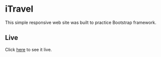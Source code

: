 # iTravel

This simple responsive web site was built to practice Bootstrap framework.

## Live

Click [here](https://lucasmorettorodrigues.github.io/iTravel/) to see it live.
